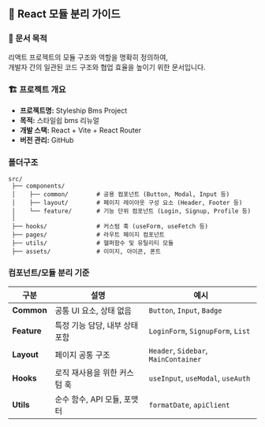 ## 🧩 React 모듈 분리 가이드

### 📌 문서 목적

리액트 프로젝트의 모듈 구조와 역할을 명확히 정의하여,  
개발자 간의 일관된 코드 구조와 협업 효율을 높이기 위한 문서입니다.

### 🏗️ 프로젝트 개요

- **프로젝트명:** Styleship Bms Project
- **목적:** 스타일쉽 bms 리뉴얼
- **개발 스택:** React + Vite + React Router
- **버전 관리:** GitHub

### 폴더구조

```plaintext
src/
 ├── components/
 │    ├── common/        # 공용 컴포넌트 (Button, Modal, Input 등)
 │    ├── layout/        # 페이지 레이아웃 구성 요소 (Header, Footer 등)
 │    └── feature/       # 기능 단위 컴포넌트 (Login, Signup, Profile 등)
 │
 ├── hooks/              # 커스텀 훅 (useForm, useFetch 등)
 ├── pages/              # 라우트 페이지 컴포넌트
 ├── utils/              # 헬퍼함수 및 유틸리티 모듈
 ├── assets/             # 이미지, 아이콘, 폰트
```

### 컴포넌트/모듈 분리 기준

| 구분        | 설명                           | 예시                                 |
| ----------- | ------------------------------ | ------------------------------------ |
| **Common**  | 공통 UI 요소, 상태 없음        | `Button`, `Input`, `Badge`           |
| **Feature** | 특정 기능 담당, 내부 상태 포함 | `LoginForm`, `SignupForm`, `List`    |
| **Layout**  | 페이지 공통 구조               | `Header`, `Sidebar`, `MainContainer` |
| **Hooks**   | 로직 재사용을 위한 커스텀 훅   | `useInput`, `useModal`, `useAuth`    |
| **Utils**   | 순수 함수, API 모듈, 포맷터    | `formatDate`, `apiClient`            |
